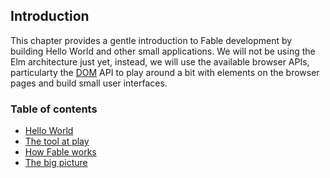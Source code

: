 ## Introduction

 This chapter provides a gentle introduction to Fable development by building Hello World and other small applications. We will not be using the Elm architecture just yet, instead, we will use the available browser APIs, particularty the [DOM](https://developer.mozilla.org/en-US/docs/Web/API/Document) API to play around a bit with elements on the browser pages and build small user interfaces. 

### Table of contents

- [Hello World](hello-world.md)
- [The tool at play](tools.md)
- [How Fable works](about.md)
- [The big picture](big-picture.md)